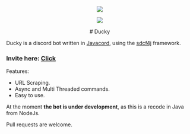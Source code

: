 
<div align="center">
<img src=https://cdn.discordapp.com/avatars/805150455378345994/bf0f920b56e75cbe1f567c8652f3710e.png?size=256alt="DuckyPic">
<p>
<p>
<img src=https://github.com/TTRCharlie/Ducky/actions/workflows/maven.yml/badge.svg "DuckyPic">
<p>
# Ducky
</div>

Ducky is a discord bot written in [Javacord](https://github.com/Javacord/Javacord), using the [sdcf4j](https://github.com/Bastian/sdcf4j) framework.

### Invite here: [Click](https://ducky.hahota.net/)

Features:
- URL Scraping.
- Async and Multi Threaded commands.
- Easy to use.

At the moment **the bot is under development**, as this is a recode in Java from NodeJs.

Pull requests are welcome.
